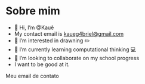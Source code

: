 # Sobre mim
- 👋 Hi, I’m @Kauê
- My contact email is kaueg4briel@gmail.com
- 👀 I’m interested in drawning ✏️
- 🌱 I’m currently learning computational thinking 💻
- 💞️ I’m looking to collaborate on my school progress
- I want to be good at it.

<!---
UserK14/UserK14 is a ✨ special ✨ repository because its `README.md` (this file) appears on your GitHub profile.
You can click the Preview link to take a look at your changes.
--->
Meu email de contato
